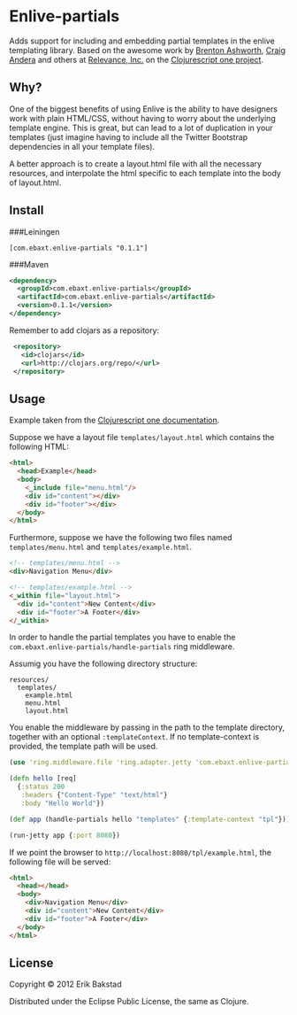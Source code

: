 # Enlive-partials

Adds support for including and embedding partial templates in the enlive templating library. Based on the awesome work by [Brenton Ashworth](https://github.com/brentonashworth), [Craig Andera](https://github.com/candera) and others at [Relevance, Inc.](http://thinkrelevance.com/) on the [Clojurescript one project](http://clojurescriptone.com/).

## Why?

One of the biggest benefits of using Enlive is the ability to have designers work with plain HTML/CSS, without having to worry about the underlying template engine. This is great, but can lead to a lot of duplication in your templates (just imagine having to include all the Twitter Bootstrap dependencies in all your template files).

A better approach is to create a layout.html file with all the necessary resources, and interpolate the html specific to each template into the body of layout.html.

## Install

###Leiningen

    [com.ebaxt.enlive-partials "0.1.1"]

###Maven

```xml
<dependency>
  <groupId>com.ebaxt.enlive-partials</groupId>
  <artifactId>com.ebaxt.enlive-partials</artifactId>
  <version>0.1.1</version>
</dependency>
```

Remember to add clojars as a repository:

```xml
 <repository>
   <id>clojars</id>
   <url>http://clojars.org/repo/</url>
 </repository>
```


## Usage

Example taken from the [Clojurescript one documentation](https://github.com/brentonashworth/one/wiki/Design-and-templating).

Suppose we have a layout file `templates/layout.html` which contains the following HTML:

```html
<html>
  <head>Example</head>
  <body>
    <_include file="menu.html"/>
    <div id="content"></div>
    <div id="footer"></div>
  </body>
</html>
```

Furthermore, suppose we have the following two files named `templates/menu.html` and `templates/example.html`.

```html
<!-- templates/menu.html -->
<div>Navigation Menu</div>
```

```html
<!-- templates/example.html -->
<_within file="layout.html">
  <div id="content">New Content</div>
  <div id="footer">A Footer</div>
</_within>
```


In order to handle the partial templates you have to enable the `com.ebaxt.enlive-partials/handle-partials` ring middleware.

Assumig you have the following directory structure:

    resources/
      templates/
        example.html
        menu.html
        layout.html

You enable the middleware by passing in the path to the template directory, together with an optional `:templateContext`. If no template-context is provided, the template path will be used.

```clojure
(use 'ring.middleware.file 'ring.adapter.jetty 'com.ebaxt.enlive-partials)

(defn hello [req]
  {:status 200
   :headers {"Content-Type" "text/html"}
   :body "Hello World"})

(def app (handle-partials hello "templates" {:template-context "tpl"}))

(run-jetty app {:port 8080})
```

If we point the browser to `http://localhost:8080/tpl/example.html`, the following file will be served:


```html
<html>
  <head></head>
  <body>
    <div>Navigation Menu</div>
    <div id="content">New Content</div>
    <div id="footer">A Footer</div>
  </body>
</html>
```



## License

Copyright © 2012 Erik Bakstad

Distributed under the Eclipse Public License, the same as Clojure.
